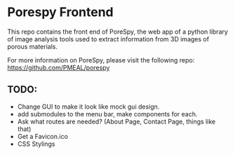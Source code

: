 # Porespy Frontend

This repo contains the front end of PoreSpy, the web app of a python library of image analysis tools used to extract information from 3D images of porous materials.

For more information on PoreSpy, please visit the following repo: https://github.com/PMEAL/porespy


## TODO:

- Change GUI to make it look like mock gui design.
- add submodules to the menu bar, make components for each.
- Ask what routes are needed? (About Page, Contact Page, things like that)
- Get a Favicon.ico
- CSS Stylings
